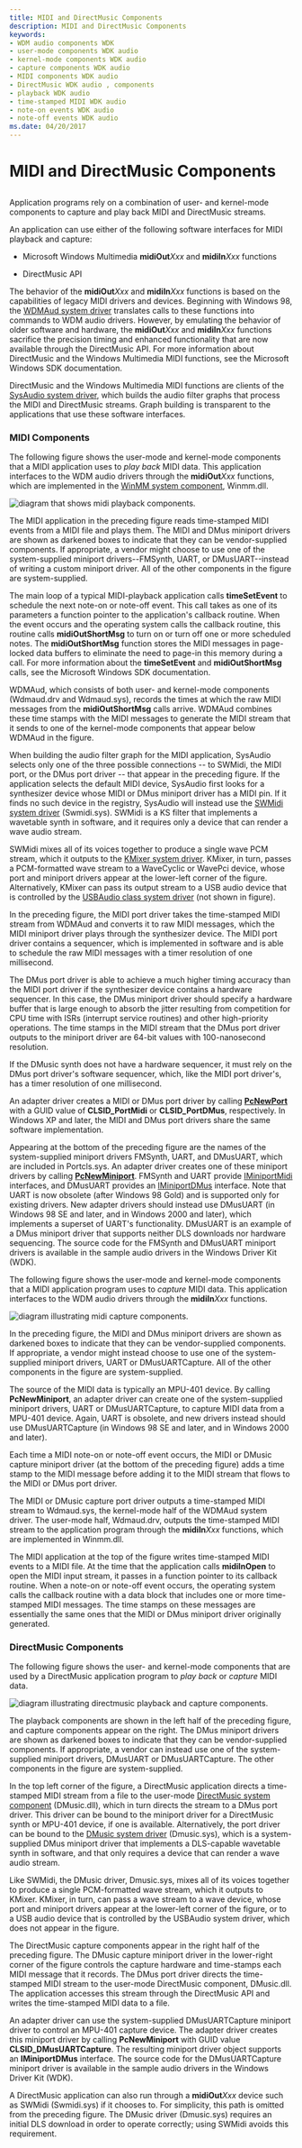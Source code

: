```yaml
---
title: MIDI and DirectMusic Components
description: MIDI and DirectMusic Components
keywords:
- WDM audio components WDK
- user-mode components WDK audio
- kernel-mode components WDK audio
- capture components WDK audio
- MIDI components WDK audio
- DirectMusic WDK audio , components
- playback WDK audio
- time-stamped MIDI WDK audio
- note-on events WDK audio
- note-off events WDK audio
ms.date: 04/20/2017
---
```


# MIDI and DirectMusic Components


## <span id="midi_and_directmusic_components"></span><span id="MIDI_AND_DIRECTMUSIC_COMPONENTS"></span>


Application programs rely on a combination of user- and kernel-mode components to capture and play back MIDI and DirectMusic streams.

An application can use either of the following software interfaces for MIDI playback and capture:

-   Microsoft Windows Multimedia **midiOut***Xxx* and **midiIn***Xxx* functions

-   DirectMusic API

The behavior of the **midiOut***Xxx* and **midiIn***Xxx* functions is based on the capabilities of legacy MIDI drivers and devices. Beginning with Windows 98, the [WDMAud system driver](user-mode-wdm-audio-components.md#wdmaud_system_driver) translates calls to these functions into commands to WDM audio drivers. However, by emulating the behavior of older software and hardware, the **midiOut***Xxx* and **midiIn***Xxx* functions sacrifice the precision timing and enhanced functionality that are now available through the DirectMusic API. For more information about DirectMusic and the Windows Multimedia MIDI functions, see the Microsoft Windows SDK documentation.

DirectMusic and the Windows Multimedia MIDI functions are clients of the [SysAudio system driver](kernel-mode-wdm-audio-components.md#sysaudio_system_driver), which builds the audio filter graphs that process the MIDI and DirectMusic streams. Graph building is transparent to the applications that use these software interfaces.

### <span id="MIDI_Components"></span><span id="midi_components"></span><span id="MIDI_COMPONENTS"></span>MIDI Components

The following figure shows the user-mode and kernel-mode components that a MIDI application uses to *play back* MIDI data. This application interfaces to the WDM audio drivers through the **midiOut***Xxx* functions, which are implemented in the [WinMM system component](user-mode-wdm-audio-components.md#winmm_system_component), Winmm.dll.

![diagram that shows midi playback components.](images/midiplay.png)

The MIDI application in the preceding figure reads time-stamped MIDI events from a MIDI file and plays them. The MIDI and DMus miniport drivers are shown as darkened boxes to indicate that they can be vendor-supplied components. If appropriate, a vendor might choose to use one of the system-supplied miniport drivers--FMSynth, UART, or DMusUART--instead of writing a custom miniport driver. All of the other components in the figure are system-supplied.

The main loop of a typical MIDI-playback application calls **timeSetEvent** to schedule the next note-on or note-off event. This call takes as one of its parameters a function pointer to the application's callback routine. When the event occurs and the operating system calls the callback routine, this routine calls **midiOutShortMsg** to turn on or turn off one or more scheduled notes. The **midiOutShortMsg** function stores the MIDI messages in page-locked data buffers to eliminate the need to page-in this memory during a call. For more information about the **timeSetEvent** and **midiOutShortMsg** calls, see the Microsoft Windows SDK documentation.

WDMAud, which consists of both user- and kernel-mode components (Wdmaud.drv and Wdmaud.sys), records the times at which the raw MIDI messages from the **midiOutShortMsg** calls arrive. WDMAud combines these time stamps with the MIDI messages to generate the MIDI stream that it sends to one of the kernel-mode components that appear below WDMAud in the figure.

When building the audio filter graph for the MIDI application, SysAudio selects only one of the three possible connections -- to SWMidi, the MIDI port, or the DMus port driver -- that appear in the preceding figure. If the application selects the default MIDI device, SysAudio first looks for a synthesizer device whose MIDI or DMus miniport driver has a MIDI pin. If it finds no such device in the registry, SysAudio will instead use the [SWMidi system driver](kernel-mode-wdm-audio-components.md#swmidi_system_driver) (Swmidi.sys). SWMidi is a KS filter that implements a wavetable synth in software, and it requires only a device that can render a wave audio stream.

SWMidi mixes all of its voices together to produce a single wave PCM stream, which it outputs to the [KMixer system driver](kernel-mode-wdm-audio-components.md#kmixer_system_driver). KMixer, in turn, passes a PCM-formatted wave stream to a WaveCyclic or WavePci device, whose port and miniport drivers appear at the lower-left corner of the figure. Alternatively, KMixer can pass its output stream to a USB audio device that is controlled by the [USBAudio class system driver](kernel-mode-wdm-audio-components.md#usbaudio_class_system_driver) (not shown in figure).

In the preceding figure, the MIDI port driver takes the time-stamped MIDI stream from WDMAud and converts it to raw MIDI messages, which the MIDI miniport driver plays through the synthesizer device. The MIDI port driver contains a sequencer, which is implemented in software and is able to schedule the raw MIDI messages with a timer resolution of one millisecond.

The DMus port driver is able to achieve a much higher timing accuracy than the MIDI port driver if the synthesizer device contains a hardware sequencer. In this case, the DMus miniport driver should specify a hardware buffer that is large enough to absorb the jitter resulting from competition for CPU time with ISRs (interrupt service routines) and other high-priority operations. The time stamps in the MIDI stream that the DMus port driver outputs to the miniport driver are 64-bit values with 100-nanosecond resolution.

If the DMusic synth does not have a hardware sequencer, it must rely on the DMus port driver's software sequencer, which, like the MIDI port driver's, has a timer resolution of one millisecond.

An adapter driver creates a MIDI or DMus port driver by calling [**PcNewPort**](/windows-hardware/drivers/ddi/portcls/nf-portcls-pcnewport) with a GUID value of **CLSID\_PortMidi** or **CLSID\_PortDMus**, respectively. In Windows XP and later, the MIDI and DMus port drivers share the same software implementation.

Appearing at the bottom of the preceding figure are the names of the system-supplied miniport drivers FMSynth, UART, and DMusUART, which are included in Portcls.sys. An adapter driver creates one of these miniport drivers by calling [**PcNewMiniport**](/windows-hardware/drivers/ddi/portcls/nf-portcls-pcnewminiport). FMSynth and UART provide [IMiniportMidi](/windows-hardware/drivers/ddi/portcls/nn-portcls-iminiportmidi) interfaces, and DMusUART provides an [IMiniportDMus](/windows-hardware/drivers/ddi/dmusicks/nn-dmusicks-iminiportdmus) interface. Note that UART is now obsolete (after Windows 98 Gold) and is supported only for existing drivers. New adapter drivers should instead use DMusUART (in Windows 98 SE and later, and in Windows 2000 and later), which implements a superset of UART's functionality. DMusUART is an example of a DMus miniport driver that supports neither DLS downloads nor hardware sequencing. The source code for the FMSynth and DMusUART miniport drivers is available in the sample audio drivers in the Windows Driver Kit (WDK).

The following figure shows the user-mode and kernel-mode components that a MIDI application program uses to *capture* MIDI data. This application interfaces to the WDM audio drivers through the **midiIn***Xxx* functions.

![diagram illustrating midi capture components.](images/midicapt.png)

In the preceding figure, the MIDI and DMus miniport drivers are shown as darkened boxes to indicate that they can be vendor-supplied components. If appropriate, a vendor might instead choose to use one of the system-supplied miniport drivers, UART or DMusUARTCapture. All of the other components in the figure are system-supplied.

The source of the MIDI data is typically an MPU-401 device. By calling **PcNewMiniport**, an adapter driver can create one of the system-supplied miniport drivers, UART or DMusUARTCapture, to capture MIDI data from a MPU-401 device. Again, UART is obsolete, and new drivers instead should use DMusUARTCapture (in Windows 98 SE and later, and in Windows 2000 and later).

Each time a MIDI note-on or note-off event occurs, the MIDI or DMusic capture miniport driver (at the bottom of the preceding figure) adds a time stamp to the MIDI message before adding it to the MIDI stream that flows to the MIDI or DMus port driver.

The MIDI or DMusic capture port driver outputs a time-stamped MIDI stream to Wdmaud.sys, the kernel-mode half of the WDMAud system driver. The user-mode half, Wdmaud.drv, outputs the time-stamped MIDI stream to the application program through the **midiIn***Xxx* functions, which are implemented in Winmm.dll.

The MIDI application at the top of the figure writes time-stamped MIDI events to a MIDI file. At the time that the application calls **midiInOpen** to open the MIDI input stream, it passes in a function pointer to its callback routine. When a note-on or note-off event occurs, the operating system calls the callback routine with a data block that includes one or more time-stamped MIDI messages. The time stamps on these messages are essentially the same ones that the MIDI or DMus miniport driver originally generated.

### <span id="DirectMusic_Components"></span><span id="directmusic_components"></span><span id="DIRECTMUSIC_COMPONENTS"></span>DirectMusic Components

The following figure shows the user- and kernel-mode components that are used by a DirectMusic application program to *play back* or *capture* MIDI data.

![diagram illustrating directmusic playback and capture components.](images/dmusplay.png)

The playback components are shown in the left half of the preceding figure, and capture components appear on the right. The DMus miniport drivers are shown as darkened boxes to indicate that they can be vendor-supplied components. If appropriate, a vendor can instead use one of the system-supplied miniport drivers, DMusUART or DMusUARTCapture. The other components in the figure are system-supplied.

In the top left corner of the figure, a DirectMusic application directs a time-stamped MIDI stream from a file to the user-mode [DirectMusic system component](user-mode-wdm-audio-components.md#directmusic_system_component) (DMusic.dll), which in turn directs the stream to a DMus port driver. This driver can be bound to the miniport driver for a DirectMusic synth or MPU-401 device, if one is available. Alternatively, the port driver can be bound to the [DMusic system driver](kernel-mode-wdm-audio-components.md#dmusic_system_driver) (Dmusic.sys), which is a system-supplied DMus miniport driver that implements a DLS-capable wavetable synth in software, and that only requires a device that can render a wave audio stream.

Like SWMidi, the DMusic driver, Dmusic.sys, mixes all of its voices together to produce a single PCM-formatted wave stream, which it outputs to KMixer. KMixer, in turn, can pass a wave stream to a wave device, whose port and miniport drivers appear at the lower-left corner of the figure, or to a USB audio device that is controlled by the USBAudio system driver, which does not appear in the figure.

The DirectMusic capture components appear in the right half of the preceding figure. The DMusic capture miniport driver in the lower-right corner of the figure controls the capture hardware and time-stamps each MIDI message that it records. The DMus port driver directs the time-stamped MIDI stream to the user-mode DirectMusic component, DMusic.dll. The application accesses this stream through the DirectMusic API and writes the time-stamped MIDI data to a file.

An adapter driver can use the system-supplied DMusUARTCapture miniport driver to control an MPU-401 capture device. The adapter driver creates this miniport driver by calling **PcNewMiniport** with GUID value **CLSID\_DMusUARTCapture**. The resulting miniport driver object supports an **IMiniportDMus** interface. The source code for the DMusUARTCapture miniport driver is available in the sample audio drivers in the Windows Driver Kit (WDK).

A DirectMusic application can also run through a **midiOut***Xxx* device such as SWMidi (Swmidi.sys) if it chooses to. For simplicity, this path is omitted from the preceding figure. The DMusic driver (Dmusic.sys) requires an initial DLS download in order to operate correctly; using SWMidi avoids this requirement.

 


